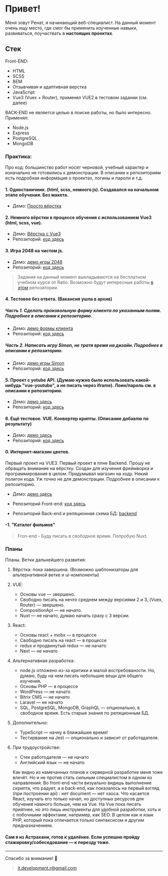 # Привет!
Меня зовут Ренат, я начинающий веб-специалист. На данный момент очень ищу место, где смог бы применить изученные навыки, развиваться, поучаствать в __настоящих проектах__.

## Стек
Front-END:

* HTML
* SCSS
* BEM
* Отзывчивая и адаптивная верстка
* JavaScript
* Vue3 (Vuex + Router), применял VUE2 в тестовом задании (см. далее)


BACK-END не является целью в поиске работы, но было интересно. Применял:

* Node.js
* Express
* PostgreSQL
* MongoDB

### Практика: 
Про код: большинство работ носят черновой, учебный характер и изначально не готовились к демонстрации. В описании к репозиториям есть подробная информация о проектах, логины и пароли и т.д.
####	1. Одностаничник. (html, scss, немного js). Создавался на начальном этапе обучения. Без макета.
* Демо: [Просто вёрстка](https://rti30.github.io/cafeOld/)
#### 2. Немного вёрстки в процессе обучения с использованием Vue3 (html, scss, vue). 
* Демо: [Вёрстка c Vue3](https://rti30.github.io/knife-demo/)
* Репозиторий: [код здесь](https://github.com/rti30/Knife/)

#### 3. Игра 2048 на чистом js. 
* Демо: [демо игры 2048](https://module2-demo.vercel.app/)
* Репозиторий: [код здесь](https://github.com/rti30/rat/tree/main/m2)

>Задания на данный момент выкладываются на бесплатном учебном курсе от Ratio. Возможно будут интересные работы [в этом](https://github.com/rti30/rat) репозитории.

####	4. Тестовое без ответа. (Вакансия ушла в архив) 
##### Часть 1. Сделать произвольную форму клиента по указанным полям. Подробнее в описании к репозиторию.
* Демо: [демо формы клиента]( https://rti30.github.io/demo-med-part1/)
* Репозиторий: [код здесь](https://github.com/rti30/task-med/tree/main/part1)
##### Часть 2. Написать игру Simon, не тратя время на дизайн. Подробнее в описании к репозиторию.
* Демо: [демо игры Simon](https://rti30.github.io/demo-med-part2/)
* Репозиторий: [код здесь](https://github.com/rti30/task-med/tree/main/part2)

####	5. Проект с yotube API. (Думаю нужно было использовать какой-нибудь "vue-youtube", а не писать через iframe). Лоин/пароль см. в описании к репозиторию. 
* Демо: [демо здесь](https://rti30.github.io/test-task-1-demo/)
* Репозиторий: [код здесь](https://github.com/rti30/task-test-1)

####	6. Ещё тестовое. VUE. Конвертер крипты. (Описание добавлю по результату) 
* Демо: [демо здесь](https://rti30.github.io/demo-task-crypto/)
* Репозиторий: [код здесь](https://github.com/rti30/task-crypto)

####	0. Интернет-магазин цветов. 
Первый проект на VUE3. Первый проект в плне Backend. Прошу не обращать внимание на вёрстку. Создан для изучения фреймворка и программирования в целом. Придумывал магазин на ходу. Некий полигон кода. Уж точно не для демонстрации. Подробнее в описании к репозиторию.
* Демо: [демо здесь](https://flowerfront.herokuapp.com/)

 * Репозиторий Front-end:  [код здесь](https://github.com/rti30/flower-front.git)
 * Репозиторий Back-end и реляционная схема БД: [backend](https://github.com/rti30/flower-back)

####	-1. "Каталог фильмов"
> Fron-end - Буду писать в свободное время. Попробую Nuxt.


### Планы

   Планы.
  Ветки дальнейшего развития:

 1) Вёрстка: пока завершена. (Возможно шаблонизаторы для альтернативной ветке и ui-компоненты)
 2) VUE: 
      * Основы vue — звершено. 
      * Cвободно писать на нечто среднем между версиями 2 и 3, (Vuex, Router) — звершено. 
      * CompositionApi — не начато.
      * Nuxt — не начато, думаю начать сразу с 3 версии.

3) React:
      * Основы react + mobx — в процессе
      * Свободно писать на react — в процессе
      * redux и продвинутый redux — не начато
      * Next  — не начато

4) Альтернативная разработка:
      * node.js отложено из-за критики и малой востребованости. Но, думаю, буду на нем писать небольшие вещи для общего изучения.
      * Основы PHP — в процессе
      * WordPress — не начато
      * Bitrix CMS — не начато
      * Laravel — не начато
      * SQL, PostgreSQL, MongoDB, GraphQL — опционально, в свободное время. Есть старые знания по реляционным БД.

 5) Дополнительно:
      * TypeScript — начну в ближайшее время!
      * Тестирвание на Jest — опционально и зависит от работадателя.
  
 6) При трудоустройстве:
    * Стек работодателя  — не начато
    * Английский язык  — не начато
  
    Как видно из намечанных планов к серверной разработке меня тоже влечёт. Но и не против стать сильным специалистом в одном из направлений. Во front-end части визуально видишь выполнение скрипта, что радует, а в back-end, как показалось на первый взгляд (при построении api) : нет document — нет хаоса. 
  Что касается React, изучать его только начал, но доступных ресурсов для обучения намного больше, чем на Vue. На Vue пока писать приятнее, но это лишь инструменты для удобной разработки, хоть и с побочными эффектами, например, как SEО. В целом как и язык PHP, который пока отличается только синтаксисом и другим предназначением.

#### Сам я из Астрахани, готов к удалёнке. Если успешно пройду стажировку/собеседование — к перезду тоже.

---
Спасибо за внимание! 👋
> it.development.r@gmail.com
